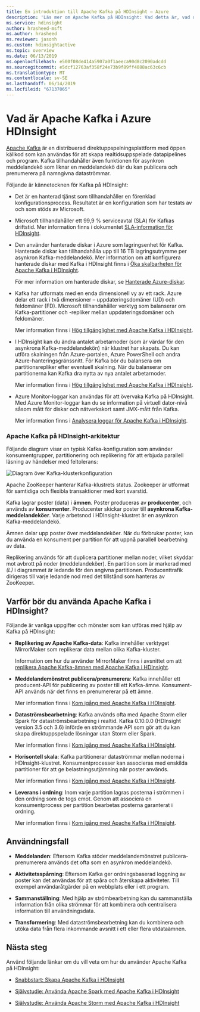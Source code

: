 ```yaml
---
title: En introduktion till Apache Kafka på HDInsight – Azure
description: 'Läs mer om Apache Kafka på HDInsight: Vad detta är, vad det används till och var du hittar exempel och information om att komma igång.'
ms.service: hdinsight
author: hrasheed-msft
ms.author: hrasheed
ms.reviewer: jasonh
ms.custom: hdinsightactive
ms.topic: overview
ms.date: 06/13/2019
ms.openlocfilehash: e500f08de414a5907a0f1aeeca90d8c2090adcdd
ms.sourcegitcommit: e5dcf12763af358f24e73b9f89ff4088ac63c6cb
ms.translationtype: MT
ms.contentlocale: sv-SE
ms.lasthandoff: 06/14/2019
ms.locfileid: "67137065"
---
```

# <a name="what-is-apache-kafka-in-azure-hdinsight"></a>Vad är Apache Kafka i Azure HDInsight

[Apache Kafka](https://kafka.apache.org) är en distribuerad direktuppspelningsplattform med öppen källkod som kan användas för att skapa realtidsuppspelade datapipelines och program. Kafka tillhandahåller även funktionen för asynkron meddelandekö som liknar en meddelandekö där du kan publicera och prenumerera på namngivna dataströmmar. 

Följande är kännetecknen för Kafka på HDInsight:

* Det är en hanterad tjänst som tillhandahåller en förenklad konfigurationsprocess. Resultatet är en konfiguration som har testats av och som stöds av Microsoft.

* Microsoft tillhandahåller ett 99,9 % serviceavtal (SLA) för Kafkas driftstid. Mer information finns i dokumentet [SLA-information för HDInsight](https://azure.microsoft.com/support/legal/sla/hdinsight/v1_0/).

* Den använder hanterade diskar i Azure som lagringsenhet för Kafka. Hanterade diskar kan tillhandahålla upp till 16 TB lagringsutrymme per asynkron Kafka-meddelandekö. Mer information om att konfigurera hanterade diskar med Kafka i HDInsight finns i [Öka skalbarheten för Apache Kafka i HDInsight](apache-kafka-scalability.md).

    För mer information om hanterade diskar, se [Hanterade Azure-diskar](../../virtual-machines/windows/managed-disks-overview.md).

* Kafka har utformats med en enda dimensionell vy av ett rack. Azure delar ett rack i två dimensioner – uppdateringsdomäner (UD) och feldomäner (FD). Microsoft tillhandahåller verktyg som balanserar om Kafka-partitioner och -repliker mellan uppdateringsdomäner och feldomäner. 

    Mer information finns i [Hög tillgänglighet med Apache Kafka i HDInsight](apache-kafka-high-availability.md).

* I HDInsight kan du ändra antalet arbetarnoder (som är värdar för den asynkrona Kafka-meddelandekön) när klustret har skapats. Du kan utföra skalningen från Azure-portalen, Azure PowerShell och andra Azure-hanteringsgränssnitt. För Kafka bör du balansera om partitionsrepliker efter eventuell skalning. När du balanserar om partitionerna kan Kafka dra nytta av nya antalet arbetarnoder.

    Mer information finns i [Hög tillgänglighet med Apache Kafka i HDInsight](apache-kafka-high-availability.md).

* Azure Monitor-loggar kan användas för att övervaka Kafka på HDInsight. Med Azure Monitor-loggar kan du se information på virtuell dator-nivå såsom mått för diskar och nätverkskort samt JMX-mått från Kafka.

    Mer information finns i [Analysera loggar för Apache Kafka i HDInsight](apache-kafka-log-analytics-operations-management.md).

### <a name="apache-kafka-on-hdinsight-architecture"></a>Apache Kafka på HDInsight-arkitektur

Följande diagram visar en typisk Kafka-konfiguration som använder konsumentgrupper, partitionering och replikering för att erbjuda parallell läsning av händelser med feltolerans:

![Diagram över Kafka-klusterkonfiguration](./media/apache-kafka-introduction/kafka-cluster.png)

Apache ZooKeeper hanterar Kafka-klustrets status. Zookeeper är utformat för samtidiga och flexibla transaktioner med kort svarstid. 

Kafka lagrar poster (data) i **ämnen**. Poster produceras av **producenter**, och används av **konsumenter**. Producenter skickar poster till **asynkrona Kafka-meddelandeköer**. Varje arbetsnod i HDInsight-klustret är en asynkron Kafka-meddelandekö. 

Ämnen delar upp poster över meddelandeköer. När du förbrukar poster, kan du använda en konsument per partition för att uppnå parallell bearbetning av data.

Replikering används för att duplicera partitioner mellan noder, vilket skyddar mot avbrott på noder (meddelandeköer). En partition som är markerad med *(L)* i diagrammet är ledande för den angivna partitionen. Producenttrafik dirigeras till varje ledande nod med det tillstånd som hanteras av ZooKeeper.

## <a name="why-use-apache-kafka-on-hdinsight"></a>Varför bör du använda Apache Kafka i HDInsight?

Följande är vanliga uppgifter och mönster som kan utföras med hjälp av Kafka på HDInsight:

* **Replikering av Apache Kafka-data**: Kafka innehåller verktyget MirrorMaker som replikerar data mellan olika Kafka-kluster.

    Information om hur du använder MirrorMaker finns i avsnittet om att [replikera Apache Kafka-ämnen med Apache Kafka i HDInsight](apache-kafka-mirroring.md).

* **Meddelandemönstret publicera/prenumerera**: Kafka innehåller ett producent-API för publicering av poster till ett Kafka-ämne. Konsument-API används när det finns en prenumererar på ett ämne.

    Mer information finns i [Kom igång med Apache Kafka i HDInsight](apache-kafka-get-started.md).

* **Dataströmsbearbetning**: Kafka används ofta med Apache Storm eller Spark för dataströmsbearbetning i realtid. Kafka 0.10.0.0 (HDInsight version 3.5 och 3.6) införde en strömmande API som gör att du kan skapa direktuppspelade lösningar utan Storm eller Spark.

    Mer information finns i [Kom igång med Apache Kafka i HDInsight](apache-kafka-get-started.md).

* **Horisontell skala**: Kafka partitionerar dataströmmar mellan noderna i HDInsight-klustret. Konsumentprocesser kan associeras med enskilda partitioner för att ge belastningsutjämning när poster används.

    Mer information finns i [Kom igång med Apache Kafka i HDInsight](apache-kafka-get-started.md).

* **Leverans i ordning**: Inom varje partition lagras posterna i strömmen i den ordning som de togs emot. Genom att associera en konsumentprocess per partition bearbetas posterna garanterat i ordning.

    Mer information finns i [Kom igång med Apache Kafka i HDInsight](apache-kafka-get-started.md).

## <a name="use-cases"></a>Användningsfall

* **Meddelanden**: Eftersom Kafka stöder meddelandemönstret publicera-prenumerera används det ofta som en asynkron meddelandekö.

* **Aktivitetsspårning**: Eftersom Kafka ger ordningsbaserad loggning av poster kan det användas för att spåra och återskapa aktiviteter. Till exempel användaråtgärder på en webbplats eller i ett program.

* **Sammanställning**: Med hjälp av strömbearbetning kan du sammanställa information från olika strömmar för att kombinera och centralisera information till användningsdata.

* **Transformering**: Med dataströmsbearbetning kan du kombinera och utöka data från flera inkommande avsnitt i ett eller flera utdataämnen.

## <a name="next-steps"></a>Nästa steg

Använd följande länkar om du vill veta om hur du använder Apache Kafka på HDInsight:

* [Snabbstart: Skapa Apache Kafka i HDInsight](apache-kafka-get-started.md)

* [Självstudie: Använda Apache Spark med Apache Kafka i HDInsight](../hdinsight-apache-spark-with-kafka.md)

* [Självstudie: Använda Apache Storm med Apache Kafka i HDInsight](../hdinsight-apache-storm-with-kafka.md)

